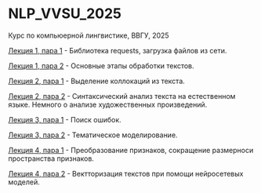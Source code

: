 # NLP_VVSU_2025
Курс по компьюерной лингвистике, ВВГУ, 2025



[Лекция 1, пара 1](https://github.com/klyshinsky/NLP_VVSU_2025/blob/main/Lecture_1_requests.ipynb) - Библиотека requests, загрузка файлов из сети.

[Лекция 1, пара 2](https://github.com/klyshinsky/NLP_VVSU_2025/blob/main/Lecture_2_text_processing.ipynb) - Основные этапы обработки текстов.

[Лекция 2, пара 1](https://github.com/klyshinsky/NLP_VVSU_2025/blob/main/Lecture_3_collocations.ipynb) - Выделение коллокаций из текста.

[Лекция 2, пара 2](https://github.com/klyshinsky/NLP_VVSU_2025/blob/main/Lecture_4_syntax_analysis.ipynb) - Синтаксический анализ текста на естественном языке. Немного о анализе художественных произведений.

[Лекция 3, пара 1](https://github.com/klyshinsky/NLP_VVSU_2025/blob/main/Lecture_5_Levenstein.ipynb) - Поиск ошибок.

[Лекция 3, пара 2](https://github.com/klyshinsky/NLP_VVSU_2025/blob/main/Lecture_6_Topic_Modelling.ipynb) - Тематическое моделирование.

[Лекция 4, пара 1](https://github.com/klyshinsky/NLP_VVSU_2025/blob/main/Lecture_7_Reduce_Space.ipynb) - Преобразование признаков, сокращение размерноси пространства признаков.

[Лекция 4, пара 2](https://github.com/klyshinsky/NLP_VVSU_2025/blob/main/Lecture_8_W2V_Bert.ipynb) - Вектторизация текстов при помощи нейросетевых моделей.
